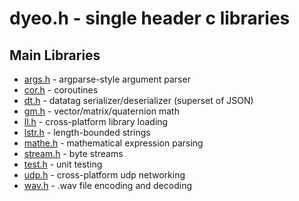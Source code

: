 # dyeo.h - single header c libraries

## Main Libraries

- [args.h](args.h) - argparse-style argument parser
- [cor.h](cor.h) - coroutines
- [dt.h](dt.h) - datatag serializer/deserializer (superset of JSON)
- [gm.h](gm.h) - vector/matrix/quaternion math
- [ll.h](ll.h) - cross-platform library loading
- [lstr.h](lstr.h) - length-bounded strings
- [mathe.h](mathe.h) - mathematical expression parsing
- [stream.h](stream.h) - byte streams
- [test.h](test.h) - unit testing
- [udp.h](udp.h) - cross-platform udp networking
- [wav.h](wav.h) - .wav file encoding and decoding
